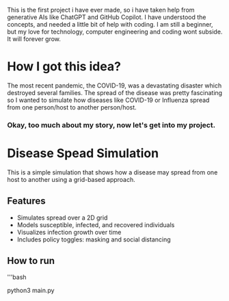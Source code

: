 This is the first project i have ever made, so i have taken help from generative AIs like ChatGPT and GitHub Copilot. I have understood the concepts, and needed a little bit of help with coding. I am still a beginner, but my love for technology, computer engineering and coding wont subside. It will forever grow.


# How I got this idea?
The most recent pandemic, the COVID-19, was a devastating disaster which destroyed several families. The spread of the disease was pretty fascinating so I wanted to simulate how diseases like COVID-19 or Influenza spread from one person/host to another person/host.


### Okay, too much about my story, now let's get into my project.

# Disease Spead Simulation

This is a simple simulation that shows how a disease may spread from one host to another using a grid-based approach.

## Features
- Simulates spread over a 2D grid
- Models susceptible, infected, and recovered individuals
- Visualizes infection growth over time
- Includes policy toggles: masking and social distancing

## How to run

'''bash

python3 main.py
